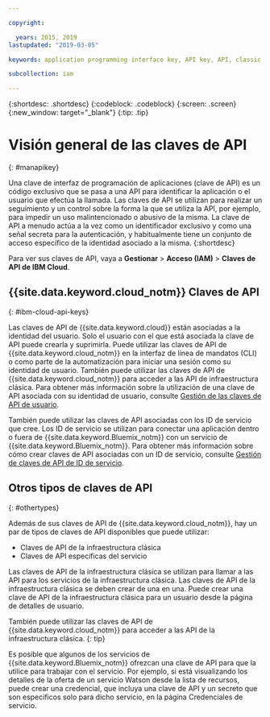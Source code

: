 ```yaml
---

copyright:

  years: 2015, 2019
lastupdated: "2019-03-05"

keywords: application programming interface key, API key, API, classic infrastructure API key, IBM Cloud API key

subcollection: iam

---
```


{:shortdesc: .shortdesc}
{:codeblock: .codeblock}
{:screen: .screen}
{:new_window: target="_blank"}
{:tip: .tip}

# Visión general de las claves de API
{: #manapikey}

Una clave de interfaz de programación de aplicaciones (clave de API) es un código exclusivo que se pasa a una API para identificar la aplicación o el usuario que efectúa la llamada. Las claves de API se utilizan para realizar un seguimiento y un control sobre la forma la que se utiliza la API, por ejemplo, para impedir un uso malintencionado o abusivo de la misma. La clave de API a menudo actúa a la vez como un identificador exclusivo y como una señal secreta para la autenticación, y habitualmente tiene un conjunto de acceso específico de la identidad asociado a la misma.
{:shortdesc}

Para ver sus claves de API, vaya a **Gestionar** > **Acceso (IAM)** > **Claves de API de IBM Cloud**.

## {{site.data.keyword.cloud_notm}} Claves de API
{: #ibm-cloud-api-keys}

Las claves de API de {{site.data.keyword.cloud}} están asociadas a la identidad del usuario. Solo el usuario con el que está asociada la clave de API puede crearla y suprimirla. Puede utilizar las claves de API de {{site.data.keyword.cloud_notm}} en la interfaz de línea de mandatos (CLI) o como parte de la automatización para iniciar una sesión como su identidad de usuario. También puede utilizar las claves de API de {{site.data.keyword.cloud_notm}} para acceder a las API de infraestructura clásica. Para obtener más información sobre la utilización de una clave de API asociada con su identidad de usuario, consulte [Gestión de las claves de API de usuario](/docs/iam?topic=iam-userapikey#userapikey).

También puede utilizar las claves de API asociadas con los ID de servicio que cree. Los ID de servicio se utilizan para conectar una aplicación dentro o fuera de {{site.data.keyword.Bluemix_notm}} con un servicio de {{site.data.keyword.Bluemix_notm}}. Para obtener más información sobre cómo crear claves de API asociadas con un ID de servicio, consulte [Gestión de claves de API de ID de servicio](/docs/iam?topic=iam-serviceidapikeys#serviceidapikeys).

## Otros tipos de claves de API
{: #othertypes}

Además de sus claves de API de {{site.data.keyword.cloud_notm}}, hay un par de tipos de claves de API disponibles que puede utilizar:

* Claves de API de la infraestructura clásica
* Claves de API específicas del servicio

Las claves de API de la infraestructura clásica se utilizan para llamar a las API para los servicios de la infraestructura clásica. Las claves de API de la infraestructura clásica se deben crear de una en una. Puede crear una clave de API de la infraestructura clásica para un usuario desde la página de detalles de usuario.

También puede utilizar las claves de API de {{site.data.keyword.cloud_notm}} para acceder a las API de la infraestructura clásica.
{: tip}

Es posible que algunos de los servicios de {{site.data.keyword.Bluemix_notm}} ofrezcan una clave de API para que la utilice para trabajar con el servicio. Por ejemplo, si está visualizando los detalles de la oferta de un servicio Watson desde la lista de recursos, puede crear una credencial, que incluya una clave de API y un secreto que son específicos solo para dicho servicio, en la página Credenciales de servicio.
